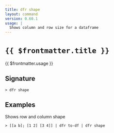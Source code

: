 ```yaml
---
title: dfr shape
layout: command
version: 0.60.1
usage: |
  Shows column and row size for a dataframe
---
```


# `{{ $frontmatter.title }}`

<div style='white-space: pre-wrap;'>{{ $frontmatter.usage }}</div>

## Signature

`> dfr shape `

## Examples

Shows row and column shape

```shell
> [[a b]; [1 2] [3 4]] | dfr to-df | dfr shape
```
